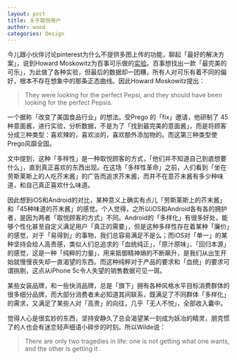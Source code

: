 ```yaml
---
layout: post
title: 关于取悦用户
author: wood
categories: Design
---
```


今儿跟小伙伴讨论pinterest为什么不提供多图上传的功能，聊起「最好的解决方案」，说到Howard Moskowitz为百事可乐做的[实验](http://blog.ted.com/2006/09/20/malcolm_gladwel_1/)。百事想找出一款「最完美的可乐」，为此做了各种实验，但最后的数据却一团糟，所有人对可乐有着不同的偏好，根本不存在想象中的那条正态曲线。因此Howard Moskowitz提出：

>They were looking for the perfect Pepsi, and they should have been looking for the perfect Pepsis.

一个据称「改变了美国食品行业」的想法。受Prego 的「fix」邀请，他研制了 45种意面酱，进行实验，分析数据，不是为了「找到最完美的意面酱」，而是将顾客分成三种类型：喜欢辣的，喜欢淡的，喜欢额外添加物的。而这第三种类型使Prego风靡全国。

文中提到，这种「多样性」是一种取悦顾客的方式，「他们并不知道自己到底想要什么」，直到真正喜欢的东西出现。在这场「多样性革命」之前，人们看到「坐在劳斯莱斯上的人吃芥末酱」的广告而追求芥末酱，而并不在意芥末酱有多少种味道，和自己真正喜欢什么味道。

因此想到iOS和Android的对比，某种意义上确实有点儿「劳斯莱斯上的芥末酱」和「45种味道的芥末酱」的感觉。个人觉得，之所以iOS和Android各有各的拥护者，是因为两者「取悦顾客的方式」不同。Android的「多样化」有很多好处，能够个性化甚至自定义满足用户「真正的需要」，但是这种多样性存在着某种「廉价」的感觉，对于「易得到」的事物，我们总容易满足不是么；而iOS对「单一」的某种坚持会给人高贵感，类似人们总追求的「血统纯正」，「原汁原味」、「回归本源」的感觉，这是一种「纯粹的力量」，用来抵御精神熵的不断飙升，是我们从出生开始就慢慢丧失却一直渴望的东西。而这种纯粹对于产品的要求和「血统」的要求可谓挑剔，这点从iPhone 5c令人失望的销售数据可见一斑。

某些女装品牌，和一些快消品牌，总是「旗下」拥有各种风格水平目标消费群体的很多细分品牌，而大部分消费者未必知道其间联系，既满足了不同群体「多样化」的需求，又满足了某些人对「高贵」的向往，几乎「无人不悦」，全部收入囊中。

觉得人心是很玄妙的东西，坚持安静久了总会渴望某一刻成为妖冶的精灵，朋克惯了的人也会有迷恋轻声细语小碎步的时刻。所以Wilde说：

>There are only two tragedies in life: one is not getting what one wants, and the other is getting it .
